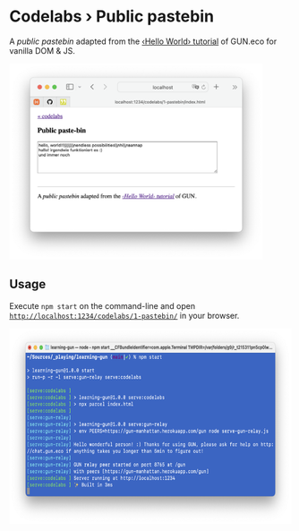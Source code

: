 # Codelabs › Public pastebin

A _public pastebin_ adapted from the [‹Hello World› tutorial](https://gun.eco/docs/Hello-World) of GUN.eco for vanilla DOM & JS.

<img src="../../assets/images/1-public-pastebin.png" height="350">

## Usage

Execute `npm start` on the command-line and open [`http://localhost:1234/codelabs/1-pastebin/`](http://localhost:1234/codelabs/1-pastebin/) in your browser.

<img src="../../assets/images/0-npm-start.png" height="350">